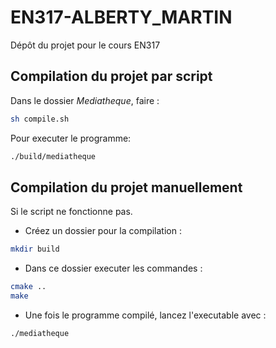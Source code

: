 # EN317-ALBERTY_MARTIN
Dépôt du projet pour le cours EN317

## Compilation du projet par script
Dans le dossier _Mediatheque_, faire :
```bash
sh compile.sh
```
Pour executer le programme:
```bash
./build/mediatheque
```

## Compilation du projet manuellement
Si le script ne fonctionne pas. 
- Créez un dossier pour la compilation :
```bash
mkdir build
```
- Dans ce dossier executer les commandes :
```bash
cmake ..
make
```
- Une fois le programme compilé, lancez l'executable avec :
```bash
./mediatheque
```
